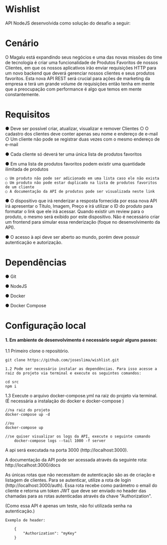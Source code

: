# Wishlist

API NodeJS desenvolvida como solução do desafio a seguir:

# Cenário

O Magalu está expandindo seus negócios e uma das novas missões do time de
tecnologia é criar uma funcionalidade de Produtos Favoritos de nossos Clientes, em
que os nossos aplicativos irão enviar requisições HTTP para um novo backend que
deverá gerenciar nossos clientes e seus produtos favoritos.
Esta nova API REST será crucial para ações de marketing da empresa e terá um
grande volume de requisições então tenha em mente que a preocupação com
performance é algo que temos em mente constantemente.

# Requisitos

● Deve ser possível criar, atualizar, visualizar e remover Clientes
○ O cadastro dos clientes deve conter apenas seu nome e endereço de
e-mail
○ Um cliente não pode se registrar duas vezes com o mesmo endereço
de e-mail


● Cada cliente só deverá ter uma única lista de produtos favoritos

● Em uma lista de produtos favoritos podem existir uma quantidade ilimitada
de produtos

	○ Um produto não pode ser adicionado em uma lista caso ele não exista
	○ Um produto não pode estar duplicado na lista de produtos favoritos de um cliente
	○ A documentação da API de produtos pode ser visualizada neste link
	
● O dispositivo que irá renderizar a resposta fornecida por essa nova API irá
apresentar o Título, Imagem, Preço e irá utilizar o ID do produto para formatar
o link que ele irá acessar. Quando existir um review para o produto, o mesmo
será exibido por este dispositivo. Não é necessário criar um frontend para
simular essa renderização (foque no desenvolvimento da API).

● O acesso à api deve ser aberto ao mundo, porém deve possuir autenticação
e autorização.

# Dependências

● Git

● NodeJS

● Docker

● Docker Compose

# Configuração local

#### 1. Em ambiente de desenvolvimento é necessário seguir alguns passos:

 1.1 Primeiro clone o repositório.

	git clone https://github.com/joseslima/wishlist.git

 	1.2 Pode ser necessário instalar as dependências. Para isso acesse a raiz do projeto via terminal e execute os seguintes comandos:

	cd src
	npm i

1.3 Execute o arquivo docker-compose.yml na raiz do projeto via terminal. (É necessária a instalação do docker e docker-compose )
	
	//na raiz do projeto 
	docker-compose up -d 
	
	//ou
	docker-compose up

	//se quiser visualizar os logs da API, execute o seguinte comando
        docker-compose logs --tail 1000 -f server

A api será executada na porta 3000 (http://localhost:3000).

A documentação da API pode ser acessada através da seguinte rota: http://localhost:3000/docs

As únicas rotas que não necessitam de autenticação são as de criação e listagem de clientes. Para se autenticar, utilize a rota de login (http://localhost:3000/auth). Essa rota recebe como parâmetro o email do cliente e retorna um token JWT que deve ser enviado no header das chamadas para as rotas autenticadas através da chave "Authorization". 

(Como essa API é apenas um teste, não foi utilizada senha na autenticação.)

	Exemplo de header:

		{
			"Authorization": "myKey"
		}

